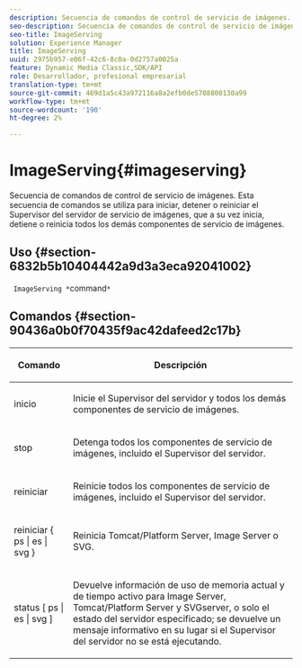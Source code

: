 ```yaml
---
description: Secuencia de comandos de control de servicio de imágenes. Esta secuencia de comandos se utiliza para iniciar, detener o reiniciar el Supervisor del servidor de servicio de imágenes, que a su vez inicia, detiene o reinicia todos los demás componentes de servicio de imágenes.
seo-description: Secuencia de comandos de control de servicio de imágenes. Esta secuencia de comandos se utiliza para iniciar, detener o reiniciar el Supervisor del servidor de servicio de imágenes, que a su vez inicia, detiene o reinicia todos los demás componentes de servicio de imágenes.
seo-title: ImageServing
solution: Experience Manager
title: ImageServing
uuid: 2975b957-e06f-42c6-8c0a-0d2757a0025a
feature: Dynamic Media Classic,SDK/API
role: Desarrollador, profesional empresarial
translation-type: tm+mt
source-git-commit: 469d1a5c43a972116a8a2efb0de5708800130a99
workflow-type: tm+mt
source-wordcount: '190'
ht-degree: 2%

---
```



# ImageServing{#imageserving}

Secuencia de comandos de control de servicio de imágenes. Esta secuencia de comandos se utiliza para iniciar, detener o reiniciar el Supervisor del servidor de servicio de imágenes, que a su vez inicia, detiene o reinicia todos los demás componentes de servicio de imágenes.

## Uso {#section-6832b5b10404442a9d3a3eca92041002}

` ImageServing *`command`*`

## Comandos {#section-90436a0b0f70435f9ac42dafeed2c17b}

<table id="table_692C6A043F9747C88929FF20373EC88C"> 
 <thead> 
  <tr> 
   <th colname="col1" class="entry"> <p>Comando </p> </th> 
   <th colname="col2" class="entry"> <p>Descripción </p> </th> 
  </tr> 
 </thead>
 <tbody> 
  <tr> 
   <td colname="col1"> <p> <span class="codeph"> inicio </span> </p> </td> 
   <td colname="col2"> <p> Inicie el Supervisor del servidor y todos los demás componentes de servicio de imágenes. </p> </td> 
  </tr> 
  <tr> 
   <td colname="col1"> <p> <span class="codeph"> stop  </span> </p> </td> 
   <td colname="col2"> <p> Detenga todos los componentes de servicio de imágenes, incluido el Supervisor del servidor. </p> </td> 
  </tr> 
  <tr> 
   <td colname="col1"> <p> <span class="codeph"> reiniciar </span> </p> </td> 
   <td colname="col2"> <p>Reinicie todos los componentes de servicio de imágenes, incluido el Supervisor del servidor. </p> </td> 
  </tr> 
  <tr> 
   <td colname="col1"> <p> <span class="codeph"> reiniciar { ps | es | svg }  </span> </p> </td> 
   <td colname="col2"> <p> Reinicia Tomcat/Platform Server, Image Server o SVG. </p> </td> 
  </tr> 
  <tr> 
   <td colname="col1"> <p> <span class="codeph"> status [ ps | es | svg ]  </span> </p> </td> 
   <td colname="col2"> <p>Devuelve información de uso de memoria actual y de tiempo activo para Image Server, Tomcat/Platform Server y SVGserver, o solo el estado del servidor especificado; se devuelve un mensaje informativo en su lugar si el Supervisor del servidor no se está ejecutando. </p> </td> 
  </tr> 
 </tbody> 
</table>

